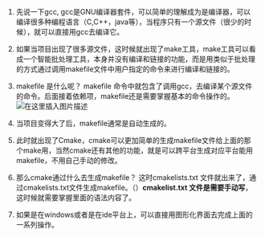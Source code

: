 ﻿1. 先说一下gcc, gcc是GNU编译器套件，可以简单的理解成为是编译器，可以编译很多种编程语言（C,C++，java等），当程序只有一个源文件（很少的时候），就可以直接用gcc去编译它。
2. 如果当项目出现了很多源文件，这时候就出现了make工具，make工具可以看成一个智能批处理工具，本身并没有编译和链接的功能，而是用类似于批处理的方式通过调用makefile文件中用户指定的命令来进行编译和链接的。
3. makefile 是什么呢？ makefile 命令中就包含了调用gcc，去编译某个源文件的命令。后面接着依赖项，makefile还是需要掌握基本的命令操作的。
![在这里插入图片描述](https://img-blog.csdnimg.cn/20210226230817480.png?x-oss-process=image/watermark,type_ZmFuZ3poZW5naGVpdGk,shadow_10,text_aHR0cHM6Ly9ibG9nLmNzZG4ubmV0L3FxXzM5NDg2MDI3,size_16,color_FFFFFF,t_70)

4. 当项目变得大了后，makefile通常是自动生成的。
5. 此时就出现了Cmake，cmake可以更加简单的生成makefile文件给上面的那个make用，当然cmake还有其他的功能，就是可以跨平台生成对应平台能用makefile，不用自己手动的修改。
6. 那么cmake通过什么去生成makefile？ 这时cmakelists.txt 文件就出来了，通过cmakelists.txt文件生成makefile。（）**cmakelist.txt 文件是需要手动写**，这时候就需要掌握里面的语法内容了。
7. 如果是在windows或者是在ide平台上，可以直接用图形化界面去完成上面的一系列操作。
